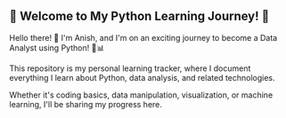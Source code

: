 ## 📘 Welcome to My Python Learning Journey! 🚀
Hello there! 👋 I'm Anish, and I'm on an exciting journey to become a Data Analyst using Python! 🐍📊

This repository is my personal learning tracker, where I document everything I learn about Python, data analysis, and related technologies. 

Whether it's coding basics, data manipulation, visualization, or machine learning, I'll be sharing my progress here.
